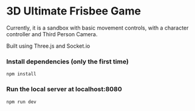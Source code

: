 # 3D Ultimate Frisbee Game
Currently, it is a sandbox with basic movement controls, with a character controller and Third Person Camera.

Built using Three.js and Socket.io


### Install dependencies (only the first time)
```npm install```

### Run the local server at localhost:8080
```npm run dev```

